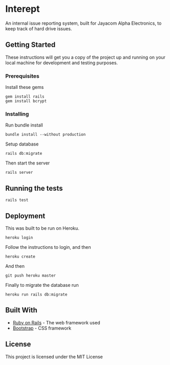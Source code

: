 # Interept

An internal issue reporting system, built for Jayacom Alpha Electronics, to keep track of hard drive issues.

## Getting Started

These instructions will get you a copy of the project up and running on your local machine for development and testing purposes.

### Prerequisites

Install these gems

```
gem install rails
gem install bcrypt
```

### Installing

Run bundle install

```
bundle install --without production
```

Setup database

```
rails db:migrate
```

Then start the server

```
rails server
```

## Running the tests

```
rails test
```

## Deployment

This was built to be run on Heroku.

```
heroku login
```

Follow the instructions to login, and then

```
heroku create
```

And then

```
git push heroku master
```

Finally to migrate the database run

```
heroku run rails db:migrate
```

## Built With

- [Ruby on Rails](https://rubyonrails.org/) - The web framework used
- [Bootstrap](https://getbootstrap.com/) - CSS framework

## License

This project is licensed under the MIT License
